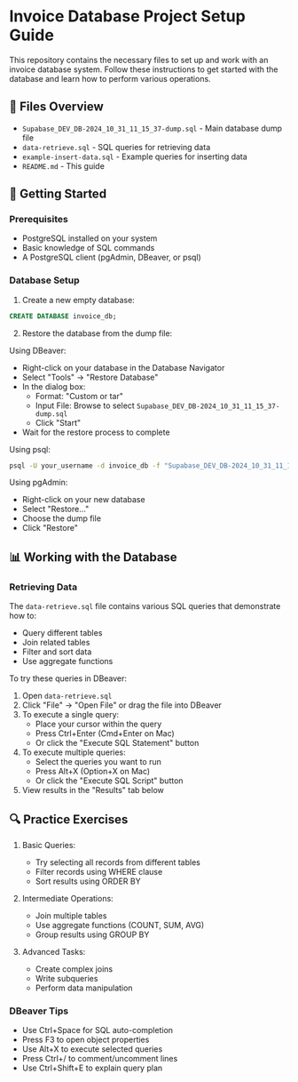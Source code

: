 # Invoice Database Project Setup Guide

This repository contains the necessary files to set up and work with an invoice database system. Follow these instructions to get started with the database and learn how to perform various operations.

## 📁 Files Overview

- `Supabase_DEV_DB-2024_10_31_11_15_37-dump.sql` - Main database dump file
- `data-retrieve.sql` - SQL queries for retrieving data
- `example-insert-data.sql` - Example queries for inserting data
- `README.md` - This guide

## 🚀 Getting Started

### Prerequisites

- PostgreSQL installed on your system
- Basic knowledge of SQL commands
- A PostgreSQL client (pgAdmin, DBeaver, or psql)

### Database Setup

1. Create a new empty database:
```sql
CREATE DATABASE invoice_db;
```

2. Restore the database from the dump file:

Using DBeaver:
- Right-click on your database in the Database Navigator
- Select "Tools" -> "Restore Database"
- In the dialog box:
  - Format: "Custom or tar"
  - Input File: Browse to select `Supabase_DEV_DB-2024_10_31_11_15_37-dump.sql`
  - Click "Start"
- Wait for the restore process to complete

Using psql:
```bash
psql -U your_username -d invoice_db -f "Supabase_DEV_DB-2024_10_31_11_15_37-dump.sql"
```

Using pgAdmin:
- Right-click on your new database
- Select "Restore..."
- Choose the dump file
- Click "Restore"

## 📊 Working with the Database

### Retrieving Data

The `data-retrieve.sql` file contains various SQL queries that demonstrate how to:
- Query different tables
- Join related tables
- Filter and sort data
- Use aggregate functions

To try these queries in DBeaver:
1. Open `data-retrieve.sql`
2. Click "File" -> "Open File" or drag the file into DBeaver
3. To execute a single query:
   - Place your cursor within the query
   - Press Ctrl+Enter (Cmd+Enter on Mac)
   - Or click the "Execute SQL Statement" button
4. To execute multiple queries:
   - Select the queries you want to run
   - Press Alt+X (Option+X on Mac)
   - Or click the "Execute SQL Script" button
5. View results in the "Results" tab below

## 🔍 Practice Exercises

1. Basic Queries:
   - Try selecting all records from different tables
   - Filter records using WHERE clause
   - Sort results using ORDER BY

2. Intermediate Operations:
   - Join multiple tables
   - Use aggregate functions (COUNT, SUM, AVG)
   - Group results using GROUP BY

3. Advanced Tasks:
   - Create complex joins
   - Write subqueries
   - Perform data manipulation

### DBeaver Tips
- Use Ctrl+Space for SQL auto-completion
- Press F3 to open object properties
- Use Alt+X to execute selected queries
- Press Ctrl+/ to comment/uncomment lines
- Use Ctrl+Shift+E to explain query plan
